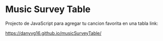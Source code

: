 # Music Survey Table
Projecto de JavaScript para agregar tu cancion favorita en una tabla link:

https://danyvg16.github.io/musicSurveyTable/

